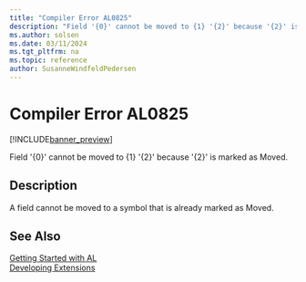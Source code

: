 ```yaml
---
title: "Compiler Error AL0825"
description: "Field '{0}' cannot be moved to {1} '{2}' because '{2}' is marked as Moved."
ms.author: solsen
ms.date: 03/11/2024
ms.tgt_pltfrm: na
ms.topic: reference
author: SusanneWindfeldPedersen
---
```

[//]: # (START>DO_NOT_EDIT)
[//]: # (IMPORTANT:Do not edit any of the content between here and the END>DO_NOT_EDIT.)
[//]: # (Any modifications should be made in the .xml files in the ModernDev repo.)
# Compiler Error AL0825

[!INCLUDE[banner_preview](../includes/banner_preview.md)]

Field '{0}' cannot be moved to {1} '{2}' because '{2}' is marked as Moved.


## Description
A field cannot be moved to a symbol that is already marked as Moved.  

[//]: # (IMPORTANT: END>DO_NOT_EDIT)
## See Also  
[Getting Started with AL](../devenv-get-started.md)  
[Developing Extensions](../devenv-dev-overview.md)  